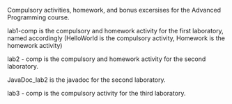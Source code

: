 Compulsory activities, homework, and bonus excersises for the Advanced Programming course.

lab1-comp is the compulsory and homework activity for the first laboratory, named accordingly (HelloWorld is the compulsory activity, Homework is the homework activity)

lab2 - comp is the compulsory and homework activity for the second laboratory.

JavaDoc_lab2 is the javadoc for the second laboratory.

lab3 - comp is the compulsory activity for the third laboratory.